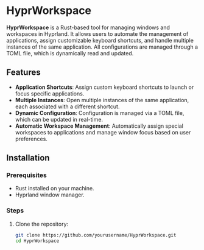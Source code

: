# HyprWorkspace

**HyprWorkspace** is a Rust-based tool for managing windows and workspaces in Hyprland. It allows users to automate the management of applications, assign customizable keyboard shortcuts, and handle multiple instances of the same application. All configurations are managed through a TOML file, which is dynamically read and updated.

## Features

- **Application Shortcuts**: Assign custom keyboard shortcuts to launch or focus specific applications.
- **Multiple Instances**: Open multiple instances of the same application, each associated with a different shortcut.
- **Dynamic Configuration**: Configuration is managed via a TOML file, which can be updated in real-time.
- **Automatic Workspace Management**: Automatically assign special workspaces to applications and manage window focus based on user preferences.

## Installation

### Prerequisites

- Rust installed on your machine.
- Hyprland window manager.

### Steps

1. Clone the repository:
   ```bash
   git clone https://github.com/yourusername/HyprWorkspace.git
   cd HyprWorkspace
